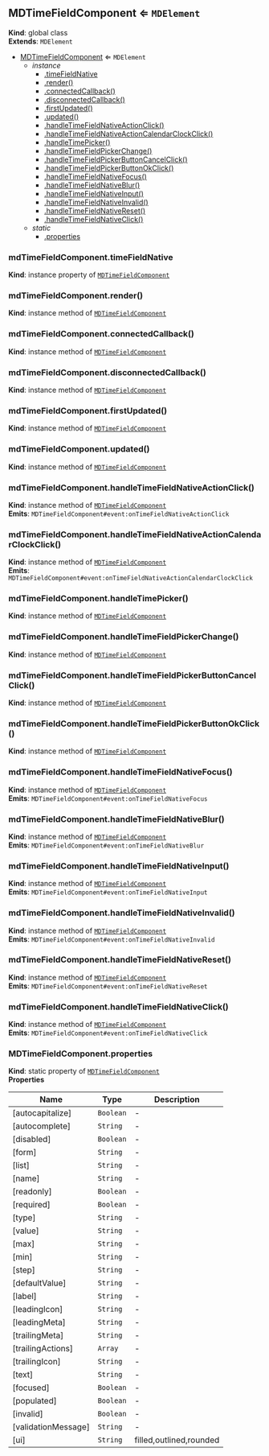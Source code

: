 <a name="MDTimeFieldComponent"></a>

## MDTimeFieldComponent ⇐ <code>MDElement</code>
**Kind**: global class  
**Extends**: <code>MDElement</code>  

* [MDTimeFieldComponent](#MDTimeFieldComponent) ⇐ <code>MDElement</code>
    * _instance_
        * [.timeFieldNative](#MDTimeFieldComponent+timeFieldNative)
        * [.render()](#MDTimeFieldComponent+render)
        * [.connectedCallback()](#MDTimeFieldComponent+connectedCallback)
        * [.disconnectedCallback()](#MDTimeFieldComponent+disconnectedCallback)
        * [.firstUpdated()](#MDTimeFieldComponent+firstUpdated)
        * [.updated()](#MDTimeFieldComponent+updated)
        * [.handleTimeFieldNativeActionClick()](#MDTimeFieldComponent+handleTimeFieldNativeActionClick)
        * [.handleTimeFieldNativeActionCalendarClockClick()](#MDTimeFieldComponent+handleTimeFieldNativeActionCalendarClockClick)
        * [.handleTimePicker()](#MDTimeFieldComponent+handleTimePicker)
        * [.handleTimeFieldPickerChange()](#MDTimeFieldComponent+handleTimeFieldPickerChange)
        * [.handleTimeFieldPickerButtonCancelClick()](#MDTimeFieldComponent+handleTimeFieldPickerButtonCancelClick)
        * [.handleTimeFieldPickerButtonOkClick()](#MDTimeFieldComponent+handleTimeFieldPickerButtonOkClick)
        * [.handleTimeFieldNativeFocus()](#MDTimeFieldComponent+handleTimeFieldNativeFocus)
        * [.handleTimeFieldNativeBlur()](#MDTimeFieldComponent+handleTimeFieldNativeBlur)
        * [.handleTimeFieldNativeInput()](#MDTimeFieldComponent+handleTimeFieldNativeInput)
        * [.handleTimeFieldNativeInvalid()](#MDTimeFieldComponent+handleTimeFieldNativeInvalid)
        * [.handleTimeFieldNativeReset()](#MDTimeFieldComponent+handleTimeFieldNativeReset)
        * [.handleTimeFieldNativeClick()](#MDTimeFieldComponent+handleTimeFieldNativeClick)
    * _static_
        * [.properties](#MDTimeFieldComponent.properties)

<a name="MDTimeFieldComponent+timeFieldNative"></a>

### mdTimeFieldComponent.timeFieldNative
**Kind**: instance property of [<code>MDTimeFieldComponent</code>](#MDTimeFieldComponent)  
<a name="MDTimeFieldComponent+render"></a>

### mdTimeFieldComponent.render()
**Kind**: instance method of [<code>MDTimeFieldComponent</code>](#MDTimeFieldComponent)  
<a name="MDTimeFieldComponent+connectedCallback"></a>

### mdTimeFieldComponent.connectedCallback()
**Kind**: instance method of [<code>MDTimeFieldComponent</code>](#MDTimeFieldComponent)  
<a name="MDTimeFieldComponent+disconnectedCallback"></a>

### mdTimeFieldComponent.disconnectedCallback()
**Kind**: instance method of [<code>MDTimeFieldComponent</code>](#MDTimeFieldComponent)  
<a name="MDTimeFieldComponent+firstUpdated"></a>

### mdTimeFieldComponent.firstUpdated()
**Kind**: instance method of [<code>MDTimeFieldComponent</code>](#MDTimeFieldComponent)  
<a name="MDTimeFieldComponent+updated"></a>

### mdTimeFieldComponent.updated()
**Kind**: instance method of [<code>MDTimeFieldComponent</code>](#MDTimeFieldComponent)  
<a name="MDTimeFieldComponent+handleTimeFieldNativeActionClick"></a>

### mdTimeFieldComponent.handleTimeFieldNativeActionClick()
**Kind**: instance method of [<code>MDTimeFieldComponent</code>](#MDTimeFieldComponent)  
**Emits**: <code>MDTimeFieldComponent#event:onTimeFieldNativeActionClick</code>  
<a name="MDTimeFieldComponent+handleTimeFieldNativeActionCalendarClockClick"></a>

### mdTimeFieldComponent.handleTimeFieldNativeActionCalendarClockClick()
**Kind**: instance method of [<code>MDTimeFieldComponent</code>](#MDTimeFieldComponent)  
**Emits**: <code>MDTimeFieldComponent#event:onTimeFieldNativeActionCalendarClockClick</code>  
<a name="MDTimeFieldComponent+handleTimePicker"></a>

### mdTimeFieldComponent.handleTimePicker()
**Kind**: instance method of [<code>MDTimeFieldComponent</code>](#MDTimeFieldComponent)  
<a name="MDTimeFieldComponent+handleTimeFieldPickerChange"></a>

### mdTimeFieldComponent.handleTimeFieldPickerChange()
**Kind**: instance method of [<code>MDTimeFieldComponent</code>](#MDTimeFieldComponent)  
<a name="MDTimeFieldComponent+handleTimeFieldPickerButtonCancelClick"></a>

### mdTimeFieldComponent.handleTimeFieldPickerButtonCancelClick()
**Kind**: instance method of [<code>MDTimeFieldComponent</code>](#MDTimeFieldComponent)  
<a name="MDTimeFieldComponent+handleTimeFieldPickerButtonOkClick"></a>

### mdTimeFieldComponent.handleTimeFieldPickerButtonOkClick()
**Kind**: instance method of [<code>MDTimeFieldComponent</code>](#MDTimeFieldComponent)  
<a name="MDTimeFieldComponent+handleTimeFieldNativeFocus"></a>

### mdTimeFieldComponent.handleTimeFieldNativeFocus()
**Kind**: instance method of [<code>MDTimeFieldComponent</code>](#MDTimeFieldComponent)  
**Emits**: <code>MDTimeFieldComponent#event:onTimeFieldNativeFocus</code>  
<a name="MDTimeFieldComponent+handleTimeFieldNativeBlur"></a>

### mdTimeFieldComponent.handleTimeFieldNativeBlur()
**Kind**: instance method of [<code>MDTimeFieldComponent</code>](#MDTimeFieldComponent)  
**Emits**: <code>MDTimeFieldComponent#event:onTimeFieldNativeBlur</code>  
<a name="MDTimeFieldComponent+handleTimeFieldNativeInput"></a>

### mdTimeFieldComponent.handleTimeFieldNativeInput()
**Kind**: instance method of [<code>MDTimeFieldComponent</code>](#MDTimeFieldComponent)  
**Emits**: <code>MDTimeFieldComponent#event:onTimeFieldNativeInput</code>  
<a name="MDTimeFieldComponent+handleTimeFieldNativeInvalid"></a>

### mdTimeFieldComponent.handleTimeFieldNativeInvalid()
**Kind**: instance method of [<code>MDTimeFieldComponent</code>](#MDTimeFieldComponent)  
**Emits**: <code>MDTimeFieldComponent#event:onTimeFieldNativeInvalid</code>  
<a name="MDTimeFieldComponent+handleTimeFieldNativeReset"></a>

### mdTimeFieldComponent.handleTimeFieldNativeReset()
**Kind**: instance method of [<code>MDTimeFieldComponent</code>](#MDTimeFieldComponent)  
**Emits**: <code>MDTimeFieldComponent#event:onTimeFieldNativeReset</code>  
<a name="MDTimeFieldComponent+handleTimeFieldNativeClick"></a>

### mdTimeFieldComponent.handleTimeFieldNativeClick()
**Kind**: instance method of [<code>MDTimeFieldComponent</code>](#MDTimeFieldComponent)  
**Emits**: <code>MDTimeFieldComponent#event:onTimeFieldNativeClick</code>  
<a name="MDTimeFieldComponent.properties"></a>

### MDTimeFieldComponent.properties
**Kind**: static property of [<code>MDTimeFieldComponent</code>](#MDTimeFieldComponent)  
**Properties**

| Name | Type | Description |
| --- | --- | --- |
| [autocapitalize] | <code>Boolean</code> | - |
| [autocomplete] | <code>String</code> | - |
| [disabled] | <code>Boolean</code> | - |
| [form] | <code>String</code> | - |
| [list] | <code>String</code> | - |
| [name] | <code>String</code> | - |
| [readonly] | <code>Boolean</code> | - |
| [required] | <code>Boolean</code> | - |
| [type] | <code>String</code> | - |
| [value] | <code>String</code> | - |
| [max] | <code>String</code> | - |
| [min] | <code>String</code> | - |
| [step] | <code>String</code> | - |
| [defaultValue] | <code>String</code> | - |
| [label] | <code>String</code> | - |
| [leadingIcon] | <code>String</code> | - |
| [leadingMeta] | <code>String</code> | - |
| [trailingMeta] | <code>String</code> | - |
| [trailingActions] | <code>Array</code> | - |
| [trailingIcon] | <code>String</code> | - |
| [text] | <code>String</code> | - |
| [focused] | <code>Boolean</code> | - |
| [populated] | <code>Boolean</code> | - |
| [invalid] | <code>Boolean</code> | - |
| [validationMessage] | <code>String</code> | - |
| [ui] | <code>String</code> | filled,outlined,rounded |

